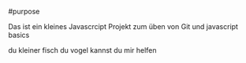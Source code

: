 #purpose


Das ist ein kleines Javascrcipt Projekt zum üben von Git und javascript basics

du kleiner fisch du vogel
kannst du mir helfen